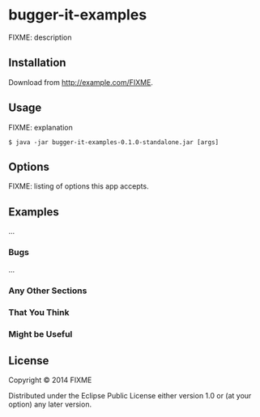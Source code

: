 # bugger-it-examples

FIXME: description

## Installation

Download from http://example.com/FIXME.

## Usage

FIXME: explanation

    $ java -jar bugger-it-examples-0.1.0-standalone.jar [args]

## Options

FIXME: listing of options this app accepts.

## Examples

...

### Bugs

...

### Any Other Sections
### That You Think
### Might be Useful

## License

Copyright © 2014 FIXME

Distributed under the Eclipse Public License either version 1.0 or (at
your option) any later version.
